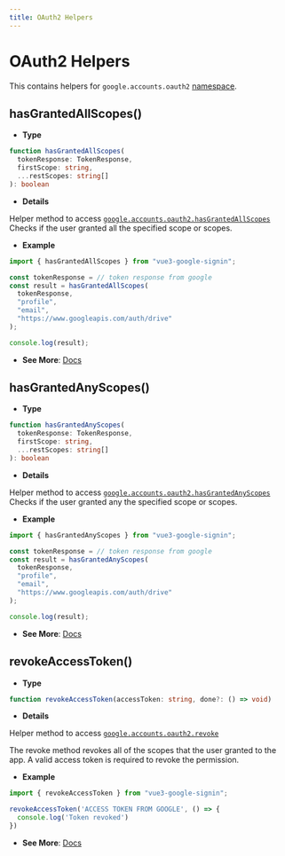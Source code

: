 ```yaml
---
title: OAuth2 Helpers
---
```


# OAuth2 Helpers

This contains helpers for `google.accounts.oauth2` [namespace](https://developers.google.com/identity/oauth2/web/reference/js-reference).

## hasGrantedAllScopes()

- **Type**
  
```ts
function hasGrantedAllScopes(
  tokenResponse: TokenResponse,
  firstScope: string,
  ...restScopes: string[]
): boolean
```

- **Details**

Helper method to access [`google.accounts.oauth2.hasGrantedAllScopes`](https://developers.google.com/identity/oauth2/web/reference/js-reference#google.accounts.oauth2.hasGrantedAllScopes)
Checks if the user granted all the specified scope or scopes.

- **Example**

```ts
import { hasGrantedAllScopes } from "vue3-google-signin";

const tokenResponse = // token response from google
const result = hasGrantedAllScopes(
  tokenResponse,
  "profile",
  "email",
  "https://www.googleapis.com/auth/drive"
);

console.log(result);
```

- **See More**: [Docs](https://developers.google.com/identity/oauth2/web/reference/js-reference#google.accounts.oauth2.hasGrantedAllScopes)


## hasGrantedAnyScopes()

- **Type**
  
```ts
function hasGrantedAnyScopes(
  tokenResponse: TokenResponse,
  firstScope: string,
  ...restScopes: string[]
): boolean 
```

- **Details**

Helper method to access [`google.accounts.oauth2.hasGrantedAnyScopes`](https://developers.google.com/identity/oauth2/web/reference/js-reference#google.accounts.oauth2.hasGrantedAnyScopes)
Checks if the user granted any the specified scope or scopes.

- **Example**

```ts
import { hasGrantedAnyScopes } from "vue3-google-signin";

const tokenResponse = // token response from google
const result = hasGrantedAnyScopes(
  tokenResponse,
  "profile",
  "email",
  "https://www.googleapis.com/auth/drive"
);

console.log(result);
```

- **See More**: [Docs](https://developers.google.com/identity/oauth2/web/reference/js-reference#google.accounts.oauth2.hasGrantedAnyScopes)


## revokeAccessToken()

- **Type**

```ts
function revokeAccessToken(accessToken: string, done?: () => void)
```

- **Details**

Helper method to access [`google.accounts.oauth2.revoke`](https://developers.google.com/identity/oauth2/web/reference/js-reference#google.accounts.oauth2.revoke)

The revoke method revokes all of the scopes that the user granted to the app. A valid access token is required to revoke the permission.

- **Example**

```ts
import { revokeAccessToken } from "vue3-google-signin";

revokeAccessToken('ACCESS TOKEN FROM GOOGLE', () => {
  console.log('Token revoked')
})
```

- **See More**: [Docs](https://developers.google.com/identity/oauth2/web/reference/js-reference#google.accounts.oauth2.revoke)
